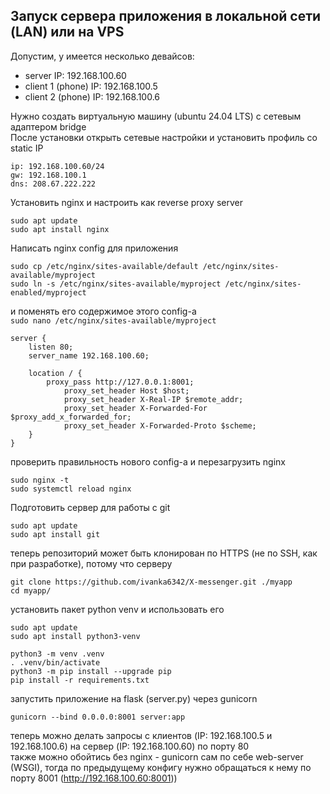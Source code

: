 ## Запуск сервера приложения в локальной сети (LAN) или на VPS

Допустим, у имеется несколько девайсов:<br>
* server IP: 192.168.100.60
* client 1 (phone) IP: 192.168.100.5
* client 2 (phone) IP: 192.168.100.6

Нужно создать виртуальную машину (ubuntu 24.04 LTS) с сетевым адаптером bridge<br>
После установки открыть сетевые настройки и установить профиль со static IP<br>
```
ip: 192.168.100.60/24
gw: 192.168.100.1
dns: 208.67.222.222
```

Установить nginx и настроить как reverse proxy server<br>
```
sudo apt update
sudo apt install nginx
```

Написать nginx config для приложения<br>
```
sudo cp /etc/nginx/sites-available/default /etc/nginx/sites-available/myproject
sudo ln -s /etc/nginx/sites-available/myproject /etc/nginx/sites-enabled/myproject
```

и поменять его содержимое этого config-а<br>
`sudo nano /etc/nginx/sites-available/myproject`
```
server {
	listen 80;
	server_name 192.168.100.60;

	location / {
		proxy_pass http://127.0.0.1:8001;
        	proxy_set_header Host $host;
        	proxy_set_header X-Real-IP $remote_addr;
        	proxy_set_header X-Forwarded-For $proxy_add_x_forwarded_for;
        	proxy_set_header X-Forwarded-Proto $scheme;
	}
}
```

проверить правильность нового config-а и перезагрузить nginx<br>
```
sudo nginx -t
sudo systemctl reload nginx
```

Подготовить сервер для работы с git<br>
```
sudo apt update
sudo apt install git
```

теперь репозиторий может быть клонирован по HTTPS (не по SSH, как при разработке), потому что серверу<br>
```
git clone https://github.com/ivanka6342/X-messenger.git ./myapp
cd myapp/
```

установить пакет python venv и использовать его<br>
```
sudo apt update
sudo apt install python3-venv

python3 -m venv .venv
. .venv/bin/activate
python3 -m pip install --upgrade pip
pip install -r requirements.txt
```

запустить приложение на flask (server.py) через gunicorn<br>
```
gunicorn --bind 0.0.0.0:8001 server:app
```

теперь можно делать запросы с клиентов (IP: 192.168.100.5 и 192.168.100.6) на сервер (IP: 192.168.100.60) по порту 80<br>
также можно обойтись без nginx - gunicorn сам по себе web-server (WSGI), тогда по предыдущему конфигу нужно обращаться к нему по порту 8001 (http://192.168.100.60:8001))<br>
